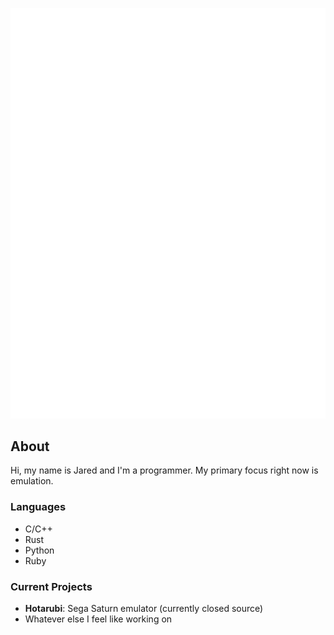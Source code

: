 ![Metrics](/github-metrics.svg)

## About

Hi, my name is Jared and I'm a programmer. My primary focus right now is emulation.

### Languages
- C/C++
- Rust
- Python
- Ruby

### Current Projects
- **Hotarubi**: Sega Saturn emulator (currently closed source)
- Whatever else I feel like working on


